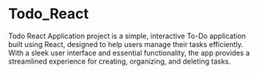 # Todo_React

Todo React Application project is a simple, interactive To-Do application built using React, designed to help users manage their tasks efficiently. With a sleek user interface and essential functionality, the app provides a streamlined experience for creating, organizing, and deleting tasks.

